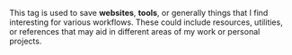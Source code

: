 This tag is used to save **websites**, **tools**, or generally things that I find interesting for various workflows. These could include resources, utilities, or references that may aid in different areas of my work or personal projects.